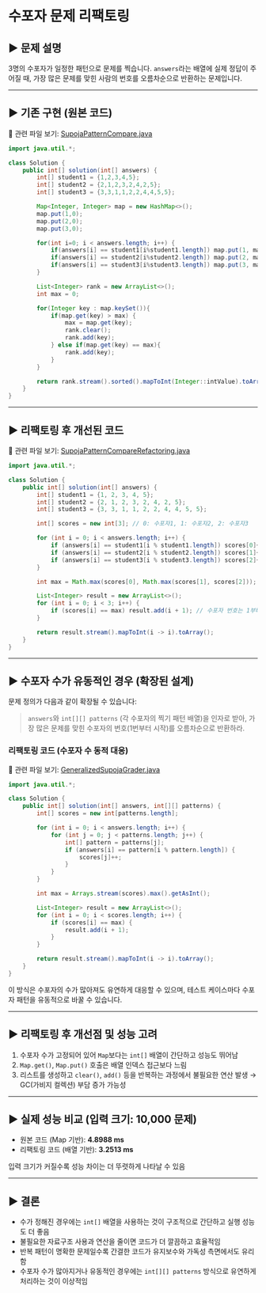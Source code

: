 # 수포자 문제 리팩토링

## ▶ 문제 설명

3명의 수포자가 일정한 패턴으로 문제를 찍습니다. `answers`라는 배열에 실제 정답이 주어질 때, 가장 많은 문제를 맞힌 사람의 번호를 오름차순으로 반환하는 문제입니다.

---


## ▶ 기존 구현 (원본 코드)
📁 관련 파일 보기: [SupojaPatternCompare.java](./SupojaPatternCompare.java)
```java
import java.util.*;

class Solution {
    public int[] solution(int[] answers) {
        int[] student1 = {1,2,3,4,5};
        int[] student2 = {2,1,2,3,2,4,2,5};
        int[] student3 = {3,3,1,1,2,2,4,4,5,5};

        Map<Integer, Integer> map = new HashMap<>();
        map.put(1,0);
        map.put(2,0);
        map.put(3,0);

        for(int i=0; i < answers.length; i++) {
            if(answers[i] == student1[i%student1.length]) map.put(1, map.get(1)+1);
            if(answers[i] == student2[i%student2.length]) map.put(2, map.get(2)+1);
            if(answers[i] == student3[i%student3.length]) map.put(3, map.get(3)+1);
        }

        List<Integer> rank = new ArrayList<>();
        int max = 0;

        for(Integer key : map.keySet()){
            if(map.get(key) > max) {
                max = map.get(key);
                rank.clear();
                rank.add(key);
            } else if(map.get(key) == max){
                rank.add(key);
            }
        }

        return rank.stream().sorted().mapToInt(Integer::intValue).toArray();
    }
}
```

---

## ▶ 리팩토링 후 개선된 코드
📁 관련 파일 보기: [SupojaPatternCompareRefactoring.java](./SupojaPatternCompareRefactoring.java)
```java
import java.util.*;

class Solution {
    public int[] solution(int[] answers) {
        int[] student1 = {1, 2, 3, 4, 5};
        int[] student2 = {2, 1, 2, 3, 2, 4, 2, 5};
        int[] student3 = {3, 3, 1, 1, 2, 2, 4, 4, 5, 5};

        int[] scores = new int[3]; // 0: 수포자1, 1: 수포자2, 2: 수포자3

        for (int i = 0; i < answers.length; i++) {
            if (answers[i] == student1[i % student1.length]) scores[0]++;
            if (answers[i] == student2[i % student2.length]) scores[1]++;
            if (answers[i] == student3[i % student3.length]) scores[2]++;
        }

        int max = Math.max(scores[0], Math.max(scores[1], scores[2]));

        List<Integer> result = new ArrayList<>();
        for (int i = 0; i < 3; i++) {
            if (scores[i] == max) result.add(i + 1); // 수포자 번호는 1부터 시작
        }

        return result.stream().mapToInt(i -> i).toArray();
    }
}
```

---

## ▶ 수포자 수가 유동적인 경우 (확장된 설계)

문제 정의가 다음과 같이 확장될 수 있습니다:

> `answers`와 `int[][] patterns` (각 수포자의 찍기 패턴 배열)을 인자로 받아,
> 가장 많은 문제를 맞힌 수포자의 번호(1번부터 시작)를 오름차순으로 반환하라.

### 리팩토링 코드 (수포자 수 동적 대응)
📁 관련 파일 보기: [GeneralizedSupojaGrader.java](./GeneralizedSupojaGrader.java)
```java
import java.util.*;

class Solution {
    public int[] solution(int[] answers, int[][] patterns) {
        int[] scores = new int[patterns.length];

        for (int i = 0; i < answers.length; i++) {
            for (int j = 0; j < patterns.length; j++) {
                int[] pattern = patterns[j];
                if (answers[i] == pattern[i % pattern.length]) {
                    scores[j]++;
                }
            }
        }

        int max = Arrays.stream(scores).max().getAsInt();

        List<Integer> result = new ArrayList<>();
        for (int i = 0; i < scores.length; i++) {
            if (scores[i] == max) {
                result.add(i + 1);
            }
        }

        return result.stream().mapToInt(i -> i).toArray();
    }
}
```

이 방식은 수포자의 수가 많아져도 유연하게 대응할 수 있으며, 테스트 케이스마다 수포자 패턴을 유동적으로 바꿀 수 있습니다.

---

## ▶ 리팩토링 후 개선점 및 성능 고려

1. 수포자 수가 고정되어 있어 `Map`보다는 `int[]` 배열이 간단하고 성능도 뛰어남
2. `Map.get()`, `Map.put()` 호출은 배열 인덱스 접근보다 느림
3. 리스트를 생성하고 `clear()`, `add()` 등을 반복하는 과정에서 불필요한 연산 발생 → GC(가비지 컬렉션) 부담 증가 가능성

---

## ▶ 실제 성능 비교 (입력 크기: 10,000 문제)
- 원본 코드 (Map 기반): **4.8988 ms**
- 리팩토링 코드 (배열 기반): **3.2513 ms**

입력 크기가 커질수록 성능 차이는 더 뚜렷하게 나타날 수 있음

---

## ▶ 결론
- 수가 정해진 경우에는 `int[]` 배열을 사용하는 것이 구조적으로 간단하고 실행 성능도 더 좋음
- 불필요한 자료구조 사용과 연산을 줄이면 코드가 더 깔끔하고 효율적임
- 반복 패턴이 명확한 문제일수록 간결한 코드가 유지보수와 가독성 측면에서도 유리함
- 수포자 수가 많아지거나 유동적인 경우에는 `int[][] patterns` 방식으로 유연하게 처리하는 것이 이상적임